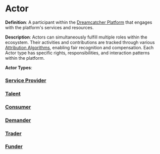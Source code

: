 # Actor

**Definition**: A participant within the
[Dreamcatcher Platform](dreamcatcher-platform.md) that engages with the
platform's services and resources.

**Description**: Actors can simultaneously fulfill multiple roles within the
ecosystem. Their activities and contributions are tracked through various
[Attribution Algorithms](attribution-algorithm.md), enabling fair recognition
and compensation. Each Actor type has specific rights, responsibilities, and
interaction patterns within the platform.

**Actor Types**:

### [Service Provider](actor-service-provider.md)

### [Talent](actor-talent.md)

### [Consumer](actor-consumer.md)

### [Demander](actor-demander.md)

### [Trader](actor-trader.md)

### [Funder](actor-funder.md)
